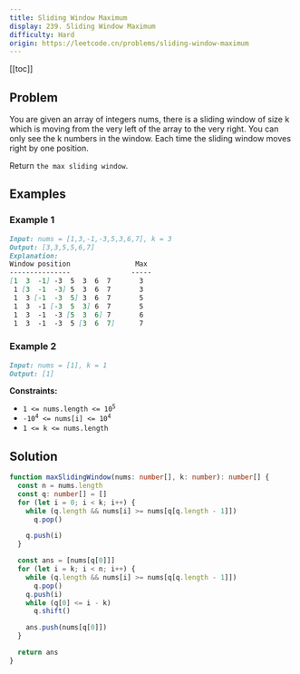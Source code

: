 ```yaml
---
title: Sliding Window Maximum
display: 239. Sliding Window Maximum
difficulty: Hard
origin: https://leetcode.cn/problems/sliding-window-maximum
---
```


[[toc]]

## Problem

You are given an array of integers nums, there is a sliding window of size k which is moving from the very left of the array to the very right. You can only see the k numbers in the window. Each time the sliding window moves right by one position.

Return `the max sliding window`.

## Examples

### Example 1

```md
Input: nums = [1,3,-1,-3,5,3,6,7], k = 3
Output: [3,3,5,5,6,7]
Explanation:
Window position                Max
---------------               -----
[1  3  -1] -3  5  3  6  7       3
 1 [3  -1  -3] 5  3  6  7       3
 1  3 [-1  -3  5] 3  6  7       5
 1  3  -1 [-3  5  3] 6  7       5
 1  3  -1  -3 [5  3  6] 7       6
 1  3  -1  -3  5 [3  6  7]      7
```

### Example 2

```md
Input: nums = [1], k = 1
Output: [1]
```

**Constraints:**

- <code>1 <= nums.length <= 10<sup>5</sup></code>
- <code>-10<sup>4</sup> <= nums[i] <= 10<sup>4</sup></code>
- `1 <= k <= nums.length`

## Solution

```ts
function maxSlidingWindow(nums: number[], k: number): number[] {
  const n = nums.length
  const q: number[] = []
  for (let i = 0; i < k; i++) {
    while (q.length && nums[i] >= nums[q[q.length - 1]])
      q.pop()

    q.push(i)
  }

  const ans = [nums[q[0]]]
  for (let i = k; i < n; i++) {
    while (q.length && nums[i] >= nums[q[q.length - 1]])
      q.pop()
    q.push(i)
    while (q[0] <= i - k)
      q.shift()

    ans.push(nums[q[0]])
  }

  return ans
}
```

